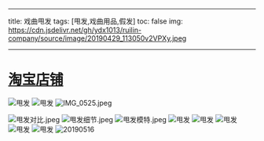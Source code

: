 
---

title: 戏曲甩发
tags: [甩发,戏曲用品,假发]
toc: false
img: https://cdn.jsdelivr.net/gh/ydx1013/ruilin-company/source/image/20190429_113050v2VPXy.jpeg

---

# [淘宝店铺](https://shop128750684.taobao.com)

![甩发](/image/20190429_113050v2VPXy.jpeg)
![甩发](/image/20190515_110350zOfc8Y.jpeg)
![IMG_0525.jpeg](/image/oZXou5.jpeg)

![甩发对比.jpeg](/image/KV8KxC.jpeg)
![甩发细节.jpeg](/image/oFe4MH.jpeg)
![甩发模特.jpeg](/image/NSbbVp.jpeg)
![甩发](/image/20190515_110417dHnZJb.jpeg)
![甩发](/image/20190617_152955ArRUXu.jpeg)
![甩发](/image/mmexport1526444304181RNYbCY.jpeg)
![甩发](/image/mmexport1562028837206HLjQy7.jpeg)
![甩发](/image/mmexport1526444339539Po5UUR.jpeg)
![20190516](/image/20190516_094136Rn8FFR.jpeg)

